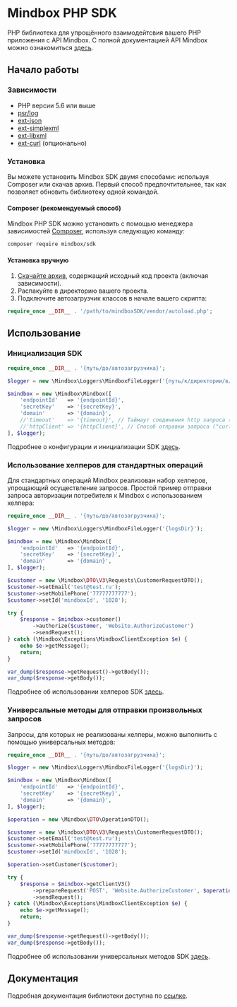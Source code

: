 # Mindbox PHP SDK

PHP библиотека для упрощённого взаимодейтсвия вашего PHP приложения с API Mindbox. С полной документацией API Mindbox можно ознакомиться [здесь](https://developers.mindbox.ru/docs/v3).

## Начало работы

### Зависимости

* PHP версии 5.6 или выше
* [psr/log](https://github.com/php-fig/log)
* [ext-json](http://php.net/manual/ru/json.installation.php)
* [ext-simplexml](http://php.net/manual/ru/simplexml.installation.php)
* [ext-libxml](http://php.net/manual/ru/libxml.installation.php)
* [ext-curl](http://php.net/manual/ru/curl.installation.php) (опционально)


### Установка

Вы можете установить Mindbox SDK двумя способами: используя Composer или скачав архив. Первый способ предпочтительнее, так как позволяет обновить библиотеку одной командой.

#### Composer (рекомендуемый способ)

Mindbox PHP SDK можно установить с помощью менеджера зависимостей [Composer](https://getcomposer.org/), используя следующую команду:

```sh
composer require mindbox/sdk
```

#### Установка вручную

1. [Скачайте архив](https://mindbox.ru/), содержащий исходный код проекта (включая зависимости).
2. Распакуйте в директорию вашего проекта.
3. Подключите автозагрузчик классов в начале вашего скрипта:

```php
require_once __DIR__ . '/path/to/mindboxSDK/vendor/autoload.php';
```

## Использование

### Инициализация SDK

```php
require_once __DIR__ . '{путь/до/автозагрузчика}';

$logger = new \Mindbox\Loggers\MindboxFileLogger('{путь/к/директории/в/которую/будут/записаны/логи}');

$mindbox = new \Mindbox\Mindbox([
    'endpointId'   => '{endpointId}',
    'secretKey'    => '{secretKey}',
    'domain'       => '{domain}',
    //'timeout'    => '{timeout}', // Таймаут соединения http запроса (в секундах), опционально. По умолчанию 5 секунд.
    //'httpClient' => '{httpClient}', // Способ отправки запроса ("curl", "stream"), опционально. По умолчанию curl, если установлено расширение ext-curl, иначе stream.
], $logger);
```

Подробнее о конфигурации и инициализации SDK [здесь](docs/getting_started.md).

### Использование хелперов для стандартных операций

Для стандартных операций Mindbox реализован набор хелперов, упрощающий осуществление запросов.
Простой пример отправки запроса авторизации потребителя к Mindbox с использованием хелпера:

```php
require_once __DIR__ . '{путь/до/автозагрузчика}';

$logger = new \Mindbox\Loggers\MindboxFileLogger('{logsDir}');

$mindbox = new \Mindbox\Mindbox([
    'endpointId'   => '{endpointId}',
    'secretKey'    => '{secretKey}',
    'domain'       => '{domain}',
], $logger);

$customer = new \Mindbox\DTO\V3\Requests\CustomerRequestDTO();
$customer->setEmail('test@test.ru');
$customer->setMobilePhone('77777777777');
$customer->setId('mindboxId', '1028');

try {
    $response = $mindbox->customer()
        ->authorize($customer, 'Website.AuthorizeCustomer')
        ->sendRequest();
} catch (\Mindbox\Exceptions\MindboxClientException $e) {
    echo $e->getMessage();
    return;
}

var_dump($response->getRequest()->getBody());
var_dump($response->getBody());
```

Подробнее об использовании хелперов SDK [здесь](docs/README.md#примеры-использования-sdk).

### Универсальные методы для отправки произвольных запросов

Запросы, для которых не реализованы хелперы, можно выполнить с помощью универсальных методов:

```php
require_once __DIR__ . '{путь/до/автозагрузчика}';

$logger = new \Mindbox\Loggers\MindboxFileLogger('{logsDir}');

$mindbox = new \Mindbox\Mindbox([
    'endpointId'   => '{endpointId}',
    'secretKey'    => '{secretKey}',
    'domain'       => '{domain}',
], $logger);

$operation = new \Mindbox\DTO\OperationDTO();

$customer = new \Mindbox\DTO\V3\Requests\CustomerRequestDTO();
$customer->setEmail('test@test.ru');
$customer->setMobilePhone('77777777777');
$customer->setId('mindboxId', '1028');

$operation->setCustomer($customer);

try {
    $response = $mindbox->getClientV3()
        ->prepareRequest('POST', 'Website.AuthorizeCustomer', $operation, '', [], false)
        ->sendRequest();
} catch (\Mindbox\Exceptions\MindboxClientException $e) {
    echo $e->getMessage();
    return;
}

var_dump($response->getRequest()->getBody());
var_dump($response->getBody());
```

Подробнее об использовании универсальных методов SDK [здесь](docs/README.md#примеры-использования-sdk).

## Документация

Подробная документация библиотеки доступна по [ссылке](docs/README.md).